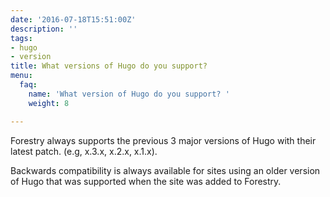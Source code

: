```yaml
---
date: '2016-07-18T15:51:00Z'
description: ''
tags:
- hugo
- version
title: What versions of Hugo do you support?
menu:
  faq:
    name: 'What version of Hugo do you support? '
    weight: 8

---
```



Forestry always supports the previous 3 major versions of Hugo with their latest patch. (e.g, x.3.x, x.2.x, x.1.x).

Backwards compatibility is always available for sites using an older version of Hugo that was supported when the site was added to Forestry.